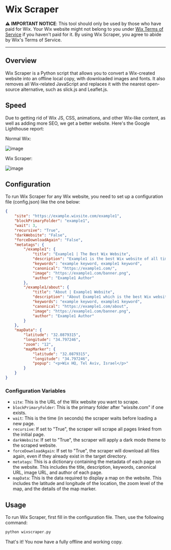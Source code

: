 # Wix Scraper

:warning: **IMPORTANT NOTICE**: This tool should only be used by those who have paid for Wix. Your Wix website might not belong to you under [Wix Terms of Service](https://www.wix.com/about/terms-of-use) if you haven't paid for it. By using Wix Scraper, you agree to abide by Wix's Terms of Service.

---

## Overview

Wix Scraper is a Python script that allows you to convert a Wix-created website into an offline local copy, with downloaded images and fonts. It also removes all Wix-related JavaScript and replaces it with the nearest open-source alternative, such as slick.js and Leaflet.js.

## Speed

Due to getting rid of Wix JS, CSS, animations, and other Wix-like content, as well as adding more SEO, we get a better website. Here's the Google Lighthouse report:

Normal Wix:

![image](https://github.com/ryanhlewis/WixScraper/assets/76540311/8815a5ae-88ab-4d2f-92ae-73bcdbe5a56f)

Wix Scraper:

![image](https://github.com/ryanhlewis/WixScraper/assets/76540311/044b540b-5069-451d-abc9-32a8206b8d30)

## Configuration

To run Wix Scraper for any Wix website, you need to set up a configuration file (config.json) like the one below:

```json
{
    "site": "https://example.wixsite.com/example1",
    "blockPrimaryFolder": "example1",
    "wait": 3,
    "recursive": "True",
    "darkWebsite": "False",
    "forceDownloadAgain": "False",
    "metatags": {
        "/example1": {
            "title": "Example1 | The Best Wix Website",
            "description": "Example1 is the best Wix website of all time.",
            "keywords": "example keyword, example1 keyword",
            "canonical": "https://example1.com/",
            "image": "https://example1.com/banner.png",
            "author": "Example1 Author"
        },
        "/example1/about": {
            "title": "About | Example1 Website",
            "description": "About Example1 which is the best Wix website of all time.",
            "keywords": "example keyword, example1 keyword",
            "canonical": "https://example1.com/about",
            "image": "https://example1.com/banner.png",
            "author": "Example1 Author"
        }
    },
    "mapData": {
        "latitude": "32.0879315",
        "longitude": "34.797246",
        "zoom": "12",
        "mapMarker": {
            "latitude": "32.0879315",
            "longitude": "34.797246",
            "popup": "<p>Wix HQ, Tel Aviv, Israel</p>"
        }
    }
}
```

### Configuration Variables

- `site`: This is the URL of the Wix website you want to scrape.
- `blockPrimaryFolder`: This is the primary folder after "wixsite.com" if one exists.
- `wait`: This is the time (in seconds) the scraper waits before loading a new page.
- `recursive`: If set to "True", the scraper will scrape all pages linked from the initial page.
- `darkWebsite`: If set to "True", the scraper will apply a dark mode theme to the scraped website.
- `forceDownloadAgain`: If set to "True", the scraper will download all files again, even if they already exist in the target directory.
- `metatags`: This is a dictionary containing the metadata of each page on the website. This includes the title, description, keywords, canonical URL, image URL, and author of each page.
- `mapData`: This is the data required to display a map on the website. This includes the latitude and longitude of the location, the zoom level of the map, and the details of the map marker.

## Usage

To run Wix Scraper, first fill in the configuration file. Then, use the following command:

```bash
python wixscraper.py
```

That's it! You now have a fully offline and working copy.
